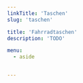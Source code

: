 ```yaml
---
linkTitle: 'Taschen'
slug: 'taschen'

title: 'Fahrradtaschen'
description: 'TODO'

menu:
  - aside


---
```

